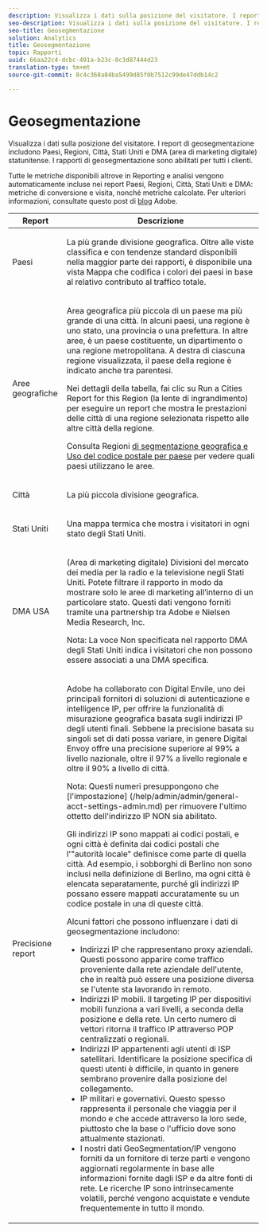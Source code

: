 ```yaml
---
description: Visualizza i dati sulla posizione del visitatore. I report di geosegmentazione includono Paesi, Regioni, Città, Stati Uniti e DMA (area di marketing digitale) statunitense. I rapporti di geosegmentazione sono abilitati per tutti i clienti.
seo-description: Visualizza i dati sulla posizione del visitatore. I report di geosegmentazione includono Paesi, Regioni, Città, Stati Uniti e DMA (area di marketing digitale) statunitense. I rapporti di geosegmentazione sono abilitati per tutti i clienti.
seo-title: Geosegmentazione
solution: Analytics
title: Geosegmentazione
topic: Rapporti
uuid: 66aa22c4-dcbc-491a-b23c-0c3d87444d23
translation-type: tm+mt
source-git-commit: 8c4c368a84ba5499d85f0b7512c99de47ddb14c2

---
```



# Geosegmentazione

Visualizza i dati sulla posizione del visitatore. I report di geosegmentazione includono Paesi, Regioni, Città, Stati Uniti e DMA (area di marketing digitale) statunitense. I rapporti di geosegmentazione sono abilitati per tutti i clienti.

Tutte le metriche disponibili altrove in Reporting e analisi vengono automaticamente incluse nei report Paesi, Regioni, Città, Stati Uniti e DMA: metriche di conversione e visita, nonché metriche calcolate. Per ulteriori informazioni, consultate questo post di [blog](https://blogs.adobe.com/digitalmarketing/analytics/introducing-new-metrics-in-geosegmentation-and-more/) Adobe.

<table id="table_566CFFC82E1149D8BAFE6641627FCF1F"> 
 <thead> 
  <tr> 
   <th colname="col1" class="entry"> Report  </th> 
   <th colname="col2" class="entry"> Descrizione </th> 
  </tr> 
 </thead>
 <tbody> 
  <tr> 
   <td colname="col1"> Paesi </td> 
   <td colname="col2"> <p> La più grande divisione geografica. Oltre alle viste classifica e con tendenze standard disponibili nella maggior parte dei rapporti, è disponibile una vista Mappa che codifica i colori dei paesi in base al relativo contributo al traffico totale. </p> </td> 
  </tr> 
  <tr> 
   <td colname="col1"> Aree geografiche </td> 
   <td colname="col2"> <p> Area geografica più piccola di un paese ma più grande di una città. In alcuni paesi, una regione è uno stato, una provincia o una prefettura. In altre aree, è un paese costituente, un dipartimento o una regione metropolitana. A destra di ciascuna regione visualizzata, il paese della regione è indicato anche tra parentesi. </p> <p>Nei dettagli della tabella, fai clic su Run a Cities Report for this Region (la lente di ingrandimento) per eseguire un report che mostra le prestazioni delle città di una regione selezionata rispetto alle altre città della regione. </p> <p>Consulta Regioni <a href="/help/components/c-variables/dimensionslist/reports-geosegmentation-reference.md"  > di segmentazione geografica e Uso del codice postale per paese</a> per vedere quali paesi utilizzano le aree. </p> </td> 
  </tr> 
  <tr> 
   <td colname="col1"> Città </td> 
   <td colname="col2"> <p> La più piccola divisione geografica. </p> </td> 
  </tr> 
  <tr> 
   <td colname="col1"> Stati Uniti </td> 
   <td colname="col2"> <p> Una mappa termica che mostra i visitatori in ogni stato degli Stati Uniti. </p> </td> 
  </tr> 
  <tr> 
   <td colname="col1"> DMA USA </td> 
   <td colname="col2"> <p> (Area di marketing digitale) Divisioni del mercato dei media per la radio e la televisione negli Stati Uniti. Potete filtrare il rapporto in modo da mostrare solo le aree di marketing all’interno di un particolare stato. Questi dati vengono forniti tramite una partnership tra Adobe e Nielsen Media Research, Inc. </p> <p>Nota:  La voce Non specificata nel rapporto DMA degli Stati Uniti indica i visitatori che non possono essere associati a una DMA specifica. </p> </td> 
  </tr> 
  <tr> 
   <td colname="col1"> Precisione report </td> 
   <td colname="col2"> <p>Adobe ha collaborato con Digital Envile, uno dei principali fornitori di soluzioni di autenticazione e intelligence IP, per offrire la funzionalità di misurazione geografica basata sugli indirizzi IP degli utenti finali. Sebbene la precisione basata su singoli set di dati possa variare, in genere Digital Envoy offre una precisione superiore al 99% a livello nazionale, oltre il 97% a livello regionale e oltre il 90% a livello di città. </p> <p>Nota: Questi numeri presuppongono che [l'impostazione] (/help/admin/admin/general-acct-settings-admin.md) per rimuovere l'ultimo ottetto dell'indirizzo IP NON sia abilitato. </p> <p>Gli indirizzi IP sono mappati ai codici postali, e ogni città è definita dai codici postali che l'"autorità locale" definisce come parte di quella città. Ad esempio, i sobborghi di Berlino non sono inclusi nella definizione di Berlino, ma ogni città è elencata separatamente, purché gli indirizzi IP possano essere mappati accuratamente su un codice postale in una di queste città. </p> <p>Alcuni fattori che possono influenzare i dati di geosegmentazione includono: </p> 
    <ul id="ul_1B05024AD5174232A8DB8145753FB09B"> 
     <li id="li_C3A21E7C1186490EB9A236634DB45E7F">Indirizzi IP che rappresentano proxy aziendali. Questi possono apparire come traffico proveniente dalla rete aziendale dell'utente, che in realtà può essere una posizione diversa se l'utente sta lavorando in remoto. </li> 
     <li id="li_56FC36B3598C420F9246D4E8772822A7">Indirizzi IP mobili. Il targeting IP per dispositivi mobili funziona a vari livelli, a seconda della posizione e della rete. Un certo numero di vettori ritorna il traffico IP attraverso POP centralizzati o regionali. </li> 
     <li id="li_C1EED854AE584489BCBC2A7AA20B8EF1">Indirizzi IP appartenenti agli utenti di ISP satellitari. Identificare la posizione specifica di questi utenti è difficile, in quanto in genere sembrano provenire dalla posizione del collegamento. </li> 
     <li id="li_A735756F39554DF19E05D251CA614F02">IP militari e governativi. Questo spesso rappresenta il personale che viaggia per il mondo e che accede attraverso la loro sede, piuttosto che la base o l'ufficio dove sono attualmente stazionati. </li> 
     <li id="li_ACFF1B8094684173B8325A44304CA32B">I nostri dati GeoSegmentation/IP vengono forniti da un fornitore di terze parti e vengono aggiornati regolarmente in base alle informazioni fornite dagli ISP e da altre fonti di rete. Le ricerche IP sono intrinsecamente volatili, perché vengono acquistate e vendute frequentemente in tutto il mondo. </li> 
    </ul> </td> 
  </tr> 
 </tbody> 
</table>


